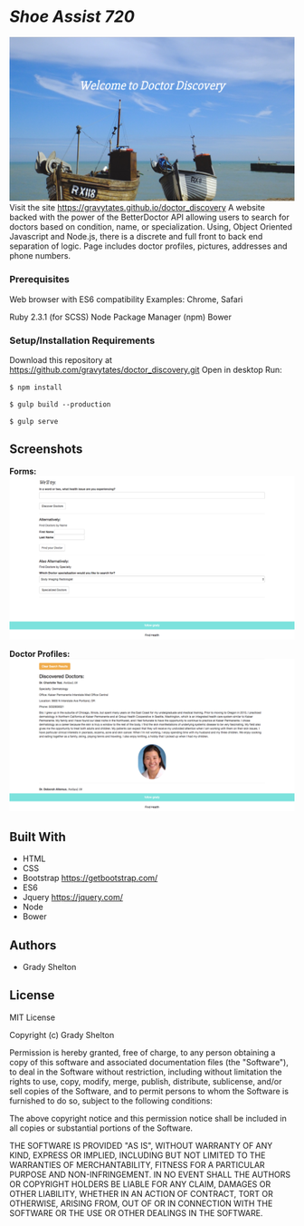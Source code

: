 # _Shoe Assist 720_
![Image of Homepage Screenshot](img/homepage.png)
Visit the site https://gravytates.github.io/doctor_discovery
A website backed with the power of the BetterDoctor API allowing users to search for doctors based on condition, name, or specialization. Using, Object Oriented Javascript and Node.js, there is a discrete and full front to back end separation of logic. Page includes doctor profiles, pictures, addresses and phone numbers.  

### Prerequisites

Web browser with ES6 compatibility
Examples: Chrome, Safari

Ruby 2.3.1 (for SCSS)
Node Package Manager (npm)
Bower

### Setup/Installation Requirements

Download this repository at https://github.com/gravytates/doctor_discovery.git
Open in desktop
Run:
```
$ npm install
```
```
$ gulp build --production
```
```
$ gulp serve
```

## Screenshots

**Forms:**
![Image of forms](img/forms.png)

**Doctor Profiles:**
![Image of a doctor profile](img/doctors.png)

## Built With

* HTML
* CSS
* Bootstrap https://getbootstrap.com/
* ES6
* Jquery https://jquery.com/
* Node
* Bower

## Authors

* Grady Shelton

## License

MIT License

Copyright (c) Grady Shelton

Permission is hereby granted, free of charge, to any person obtaining a copy
of this software and associated documentation files (the "Software"), to deal
in the Software without restriction, including without limitation the rights
to use, copy, modify, merge, publish, distribute, sublicense, and/or sell
copies of the Software, and to permit persons to whom the Software is
furnished to do so, subject to the following conditions:

The above copyright notice and this permission notice shall be included in all
copies or substantial portions of the Software.

THE SOFTWARE IS PROVIDED "AS IS", WITHOUT WARRANTY OF ANY KIND, EXPRESS OR
IMPLIED, INCLUDING BUT NOT LIMITED TO THE WARRANTIES OF MERCHANTABILITY,
FITNESS FOR A PARTICULAR PURPOSE AND NON-INFRINGEMENT. IN NO EVENT SHALL THE
AUTHORS OR COPYRIGHT HOLDERS BE LIABLE FOR ANY CLAIM, DAMAGES OR OTHER
LIABILITY, WHETHER IN AN ACTION OF CONTRACT, TORT OR OTHERWISE, ARISING FROM,
OUT OF OR IN CONNECTION WITH THE SOFTWARE OR THE USE OR OTHER DEALINGS IN THE
SOFTWARE.
